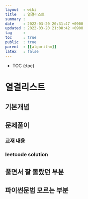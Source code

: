 ```yaml
---
layout  : wiki
title   : 열결리스트 
summary : 
date    : 2022-03-20 20:31:47 +0900
updated : 2022-03-20 21:08:42 +0900
tag     : 
toc     : true
public  : true
parent  : [[algorithm]]
latex   : false
---
```

* TOC
{:toc}

# 열결리스트 

## 기본개념 

## 문제풀이  
### 교재 내용

### leetcode solution

## 풀면서 잘 몰랐던 부분 

## 파이썬문법 모르는 부분 



